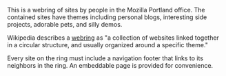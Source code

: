 This is a webring of sites by people in the Mozilla Portland office. The
contained sites have themes including personal blogs, interesting side
projects, adorable pets, and silly demos.

Wikipedia describes a [webring]( https://en.wikipedia.org/wiki/Webring) as "a
collection of websites linked together in a circular structure, and usually
organized around a specific theme."

Every site on the ring must include a navigation footer that links to its
neighbors in the ring. An embeddable page is provided for convenience.
